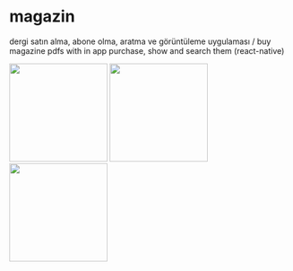 # magazin
dergi satın alma, abone olma, aratma ve görüntüleme uygulaması / buy magazine pdfs with in app purchase, show and search them (react-native)

<p float="left">
   <img src="http://ihsankatmer.tk/images/magazin1.jpg" width="175">
   <img src="http://ihsankatmer.tk/images/magazin2.jpg" width="175">
   <img src="http://ihsankatmer.tk/images/magazin3.jpg" width="175">
</p>

